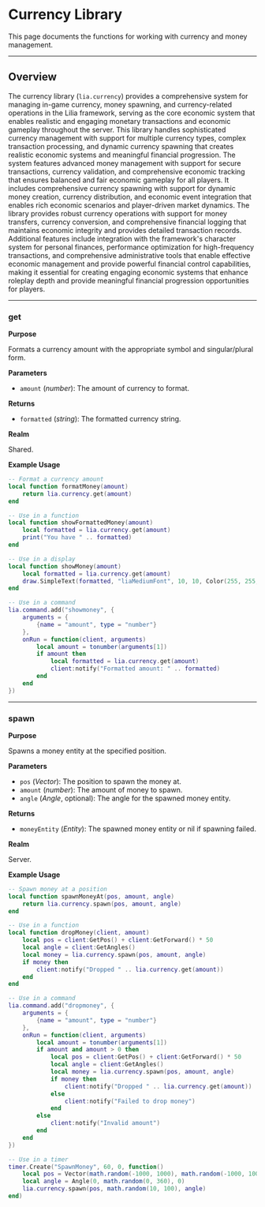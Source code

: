 # Currency Library

This page documents the functions for working with currency and money management.

---

## Overview

The currency library (`lia.currency`) provides a comprehensive system for managing in-game currency, money spawning, and currency-related operations in the Lilia framework, serving as the core economic system that enables realistic and engaging monetary transactions and economic gameplay throughout the server. This library handles sophisticated currency management with support for multiple currency types, complex transaction processing, and dynamic currency spawning that creates realistic economic systems and meaningful financial progression. The system features advanced money management with support for secure transactions, currency validation, and comprehensive economic tracking that ensures balanced and fair economic gameplay for all players. It includes comprehensive currency spawning with support for dynamic money creation, currency distribution, and economic event integration that enables rich economic scenarios and player-driven market dynamics. The library provides robust currency operations with support for money transfers, currency conversion, and comprehensive financial logging that maintains economic integrity and provides detailed transaction records. Additional features include integration with the framework's character system for personal finances, performance optimization for high-frequency transactions, and comprehensive administrative tools that enable effective economic management and provide powerful financial control capabilities, making it essential for creating engaging economic systems that enhance roleplay depth and provide meaningful financial progression opportunities for players.

---

### get

**Purpose**

Formats a currency amount with the appropriate symbol and singular/plural form.

**Parameters**

* `amount` (*number*): The amount of currency to format.

**Returns**

* `formatted` (*string*): The formatted currency string.

**Realm**

Shared.

**Example Usage**

```lua
-- Format a currency amount
local function formatMoney(amount)
    return lia.currency.get(amount)
end

-- Use in a function
local function showFormattedMoney(amount)
    local formatted = lia.currency.get(amount)
    print("You have " .. formatted)
end

-- Use in a display
local function showMoney(amount)
    local formatted = lia.currency.get(amount)
    draw.SimpleText(formatted, "liaMediumFont", 10, 10, Color(255, 255, 255))
end

-- Use in a command
lia.command.add("showmoney", {
    arguments = {
        {name = "amount", type = "number"}
    },
    onRun = function(client, arguments)
        local amount = tonumber(arguments[1])
        if amount then
            local formatted = lia.currency.get(amount)
            client:notify("Formatted amount: " .. formatted)
        end
    end
})
```

---

### spawn

**Purpose**

Spawns a money entity at the specified position.

**Parameters**

* `pos` (*Vector*): The position to spawn the money at.
* `amount` (*number*): The amount of money to spawn.
* `angle` (*Angle*, optional): The angle for the spawned money entity.

**Returns**

* `moneyEntity` (*Entity*): The spawned money entity or nil if spawning failed.

**Realm**

Server.

**Example Usage**

```lua
-- Spawn money at a position
local function spawnMoneyAt(pos, amount, angle)
    return lia.currency.spawn(pos, amount, angle)
end

-- Use in a function
local function dropMoney(client, amount)
    local pos = client:GetPos() + client:GetForward() * 50
    local angle = client:GetAngles()
    local money = lia.currency.spawn(pos, amount, angle)
    if money then
        client:notify("Dropped " .. lia.currency.get(amount))
    end
end

-- Use in a command
lia.command.add("dropmoney", {
    arguments = {
        {name = "amount", type = "number"}
    },
    onRun = function(client, arguments)
        local amount = tonumber(arguments[1])
        if amount and amount > 0 then
            local pos = client:GetPos() + client:GetForward() * 50
            local angle = client:GetAngles()
            local money = lia.currency.spawn(pos, amount, angle)
            if money then
                client:notify("Dropped " .. lia.currency.get(amount))
            else
                client:notify("Failed to drop money")
            end
        else
            client:notify("Invalid amount")
        end
    end
})

-- Use in a timer
timer.Create("SpawnMoney", 60, 0, function()
    local pos = Vector(math.random(-1000, 1000), math.random(-1000, 1000), 0)
    local angle = Angle(0, math.random(0, 360), 0)
    lia.currency.spawn(pos, math.random(10, 100), angle)
end)
```